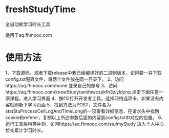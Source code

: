 # freshStudyTime
全自动刷学习时长工具

适用于aq.fhmooc.com


# 使用方法
1、下载源码，或者下载release中我已经编译好的二进制版本，记得要一并下载config.txt配置文件，将两个文件放在同一目录下。
2、访问https://aq.fhmooc.com/home 登录自己的账号
3、访问https://aq.fhmooc.com/knowStudy/amifawcspkfh3ziyldznq 点击下面任意一项课程，进入学习界面
4、按f12打开开发者工具，选择网络选项卡，如果没有内容就刷新下学习页面
5、找到方法为POST，文件名为statStuProcessCellLogAndTimeLong的一项查看详细信息，在请求头中找到cookie和referer，复制以上所述参数后面的内容到config.txt中对应的位置。
6、运行工具后稍等片刻，访问https://aq.fhmooc.com/stu/myStudy 进入个人中心检查累计学习时长。
